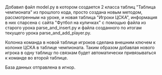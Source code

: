 Добавил файл model.py в котором создается 2 класса таблиц "Таблица чемпионата" из прошлого кода, просто создана новым методом, рассмотренным на уроке, и новая таблица "Игроки ЦСКА", информация в них спарсена с сайта "Футбол на куличках" с помощью файла из старого урока parse_and_insert.py и файла созданного по итогам текущего урока parse_and_add_player.py.

Колонка команда в новой таблице игроков сделана внешним ключем к колонке ЦСКА в таблице чемпионата. Таким образом добавлая нового игрока в одну таблицу по связкам будет автоматически привязываться к команде во второй таблице.

База данных отправлена в игнор.

